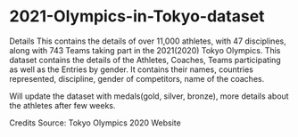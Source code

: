 # 2021-Olympics-in-Tokyo-dataset
Details
This contains the details of over 11,000 athletes, with 47 disciplines, along with 743 Teams taking part in the 2021(2020) Tokyo Olympics.
This dataset contains the details of the Athletes, Coaches, Teams participating as well as the Entries by gender. It contains their names, countries represented, discipline, gender of competitors, name of the coaches.

Will update the dataset with medals(gold, silver, bronze), more details about the athletes after few weeks.

Credits
Source: Tokyo Olympics 2020 Website
